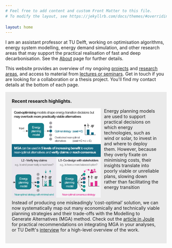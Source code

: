 ```yaml
---
# Feel free to add content and custom Front Matter to this file.
# To modify the layout, see https://jekyllrb.com/docs/themes/#overriding-theme-defaults

layout: home
---
```


I am an assistant professor at TU Delft, working on optimisation algorithms, energy system modelling, energy demand simulation, and other research areas that may support the practical realisation of fast and deep decarbonisation. See the [About](/about) page for further details.

This website provides an overview of my ongoing [projects](/projects) and [research areas](/research-outputs), and access to material from [lectures or seminars](/lectures). Get in touch if you are looking for a collaboration or a thesis project. You'll find my contact details at the bottom of each page. 

<div style="background-color: #EAEAEA; text-align:left; vertical-align: middle; padding:20px 20px;">
<h style="color: #111;"><b>Recent research highlights.</b></h> 

<p></p>
<img src="/assets/graphical_abstract.jpg" align="left" style="padding-top: 0px; padding-bottom: 0px; padding-right: 10px" width="60%" height="auto"/>

Energy planning models are used to support practical decisions on which energy technologies, such as wind or solar, to invest in and where to deploy them. However, because they overly fixate on minimising costs, their insights translate into poorly viable or unreliable plans, slowing down rather than facilitating the energy transition 
<br><br>

Instead of producing one misleadingly ‘cost-optimal’ solution, we can now systematically map out many economically and technically viable planning strategies and their trade-offs with the Modelling to Generate Alternatives (MGA) method. Check out the <a href="https://doi.org/10.1016/j.joule.2025.10214">article in Joule</a>  for practical recommendations on integrating MGA in your analyses, or TU Delft's <a href="https://www.tudelft.nl/en/2025/tbm/boosting-the-energy-transition-by-looking-further-than-the-cost-optimal-solution">interview</a> for a high-level overview of the work. 

</div>

<p></p>